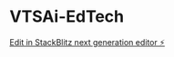 # VTSAi-EdTech

[Edit in StackBlitz next generation editor ⚡️](https://stackblitz.com/~/github.com/yash041197/VTSAi-EdTech)